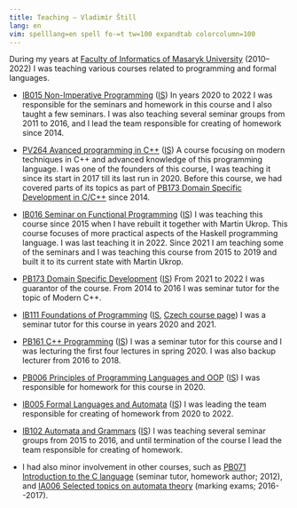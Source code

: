 ```yaml
---
title: Teaching – Vladimír Štill
lang: en
vim: spelllang=en spell fo-=t tw=100 expandtab colorcolumn=100
---
```


During my years at [Faculty of Informatics of Masaryk University](https://fi.muni.cz) (2010–2022) I
was teaching various courses related to programming and formal languages.

* [IB015 Non-Imperative Programming](https://is.muni.cz/predmet/fi/podzim2020/IB015?lang=en) ([IS](https://is.muni.cz/auth/predmet/fi/podzim2020/IB015))
    In years 2020 to 2022 I was responsible for the seminars and homework in
    this course and I also taught a few seminars.
    I was also teaching several seminar groups from 2011 to 2016, and I lead the
    team responsible for creating of homework since 2014.

* [PV264 Avanced programming in C++](https://www.fi.muni.cz/pv264/)
  ([IS](https://is.muni.cz/auth/predmet/fi/podzim2020/PV264?lang=en))
    A course focusing on modern techniques in C++ and advanced knowledge of this programming language.
    I was one of the founders of this course, I was teaching it since its start in 2017 till its
    last run in 2020.
    Before this course, we had covered parts of its topics as part of [PB173 Domain Specific
    Development in C/C++](https://is.muni.cz/predmet/fi/jaro2016/pb173?lang=en) since 2014.

* [IB016 Seminar on Functional Programming](https://is.muni.cz/predmet/fi/jaro2019/IB016?lang=en) ([IS](https://is.muni.cz/auth/predmet/fi/jaro2016/IB016))
  I was teaching this course since 2015 when I have rebuilt it together with Martin Ukrop.
  This course focuses of more practical aspects of the Haskell programming language.
  I was last teaching it in 2022.
    Since 2021 I am teaching some of the seminars and I was teaching this course from 2015 to 2019
    and built it to its current state with Martin Ukrop.

* [PB173 Domain Specific Development](https://is.muni.cz/predmet/fi/jaro2021/pb173?lang=en)
  ([IS](https://is.muni.cz/auth/predmet/fi/jaro2021/pb173?lang=en))
  From 2021 to 2022 I was guarantor of the course.
  From 2014 to 2016 I was seminar tutor for the topic of Modern C++.

* [IB111 Foundations of Programming](https://is.muni.cz/course/fi/autumn2020/IB111)
  ([IS](https://is.muni.cz/auth/course/fi/autumn2020/IB111),
   [Czech course page](https://www.fi.muni.cz/ib111/))
   I was a seminar tutor for this course in years 2020 and 2021.

* [PB161 C++ Programming](https://www.fi.muni.cz/pb161/) ([IS](https://is.muni.cz/auth/predmet/fi/jaro2020/PB161))
    I was a seminar tutor for this course and I was lecturing the first four lectures in spring 2020.
    I was also backup lecturer from 2016 to 2018.

* [PB006 Principles of Programming Languages and OOP](https://is.muni.cz/course/fi/autumn2020/PB006?lang=en)
  ([IS](https://is.muni.cz/auth/course/fi/autumn2020/PB006))
  I was responsible for homework for this course in 2020.

* [IB005 Formal Languages and Automata](https://is.muni.cz/predmet/fi/jaro2020/IB005?lang=en) ([IS](https://is.muni.cz/auth/predmet/fi/jaro2020/IB005))
  I was leading the team responsible for creating of homework from 2020 to 2022.

* [IB102 Automata and Grammars](https://is.muni.cz/predmet/fi/podzim2019/IB102?lang=en) ([IS](https://is.muni.cz/auth/predmet/fi/podzim2019/IB102))
    I was teaching several seminar groups from 2015 to 2016, and until termination of the course I lead the team responsible for creating of homework.

*   I had also minor involvement in other courses, such as [PB071 Introduction to the C language](https://is.muni.cz/course/fi/autumn2012/PB071) (seminar tutor, homework author; 2012), and [IA006 Selected topics on automata theory](https://is.muni.cz/course/fi/autumn2017/IA006) (marking exams; 2016--2017).
